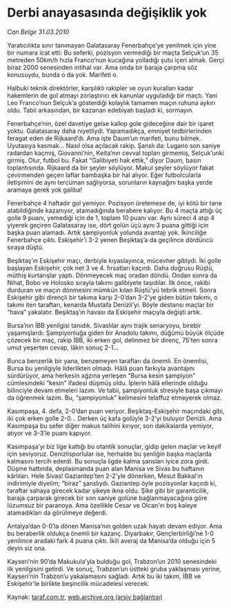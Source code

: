 # Derbi anayasasında değişiklik yok

*Can Belge 31.03.2010*

<div class="yazi"><p>Yaratıcılıkta sınır tanımayan Galatasaray Fenerbahçe’ye yenilmek için yine bir numara icat etti: Bu seferki, pozisyon vermediği bir maçta Selçuk’un 35 metreden 50km/h hızla Franco’nun kucağına yolladığı şutu içeri almak. Gerçi biraz 2000 senesinden intihal var. Ama onda bir baraja çarpma söz konusuydu, bunda o da yok. Marifeti o.</p>
<p>Halbuki teknik direktörler, karşılıklı rakipler ve oyun kuralları kadar hakemlerin de gol atmayı zorlaştırıcı ek kanunlar uyguladığı bir maçtı. Yani Leo Franco’nun Selçuk’a gösterdiği kolaylık tamamen maçın ruhuna aykırı oldu. Tabii arkasından, bir kazanan edebiyatı başladı ki, sormayın.</p>
<p>Fenerbahçe’nin, özel davetiye gelse kalkıp gole gideceğine dair bir işaret yoktu. Galatasaray daha niyetliydi. Yapamadıkça, emniyet tedbirlerinden feragat eden de Rijkaard’dı. Ama işte Daum’un marifeti, bunu bilmek. Uyutasıya kasmak... Nasıl olsa açılacak rakip. Şanslı da: Lugano son saniye radardan kaçmış, Giovanni’nin, Keita’nın cevval topları girmemiş, Selçuk’unki girmiş. Olur, futbol bu. Fakat “Galibiyeti hak ettik,” diyor Daum, basın toplantısında. Rijkaard da bir şeyler söylüyor. Makul şeyler söylüyor fakat çevirmenden geçen laflar bambaşka bir hal alıyor. Eğer futbolcularla iletişimini de aynı tercüman sağlıyorsa, sorunların kaynağını başka yerde aramaya gerek yok galiba!</p>
<p>Fenerbahçe 4 haftadır gol yemiyor. Pozisyon üretemese de, iyi kötü bir tane atabildiğinde kazanıyor, atamadığında berabere kalıyor. Bu 4 maçta attığı üç golle 9 puanı, yemediği için de 1, toplam 10 puanı var. Aynı süreci 4 atıp 4 yiyerek geçiren Galatasaray ise, dört golün üçü aynı 3 puana gittiği için başka puan alamadı. Artık şampiyonluk yolunda avantajı yok. İkinciliğe Fenerbahçe çıktı. Eskişehir’i 3-2 yenen Beşiktaş’a da geçilince dördüncü sıraya düştü.</p>
<p>Beşiktaş’ın Eskişehir maçı, derbiyle kıyaslayınca, mücevher gibiydi. İki golle başlayan Eskişehir, çok net 3 ve 4. fırsatları kaçırdı. Daha doğrusu Rüştü, müthiş kurtarışlar yaptı. Dönmeyecek maç oradan döndü. Ondan sonra da Nihat, Bobo ve Holosko sırayla takımı galibiyete taşıdılar. İlk önce, rakibi durduran ve maçın dönmesini mümkün kılan Rüştü’yü tebrik etmeli. Sonra Eskişehir gibi dirençli bir takıma karşı 2-0’dan 3-2’ye giden bütün takımı, o takımı iten taraftarı, kenarda Mustafa Denizli’yi. Böyle destansı maçlar bir “hava” yakalatır. Beşiktaş’ın havası da Eskişehir maçıyla değişti artık.</p>
<p>Bursa’nın İBB yenilgisi tanıdık. Sivaslılar aynı trajik senaryoyu, birebir yaşamışlardı: Şampiyonluğa giden bir Anadolu takımı, düğümü büyük ölçüde çözecek bir maç, rakip İBB, iki erken gol, delinmez bir direnç, 75’ten sonra umut yeşerten cevap, lâkin sonuç 2-1...</p>
<p>Bunca benzerlik bir yana, benzemeyen tarafları da önemli. En önemlisi, Bursa bu yenilgiyle liderlikten olmadı. Hâlâ puan farkıyla avantajını sürdürüyor, ama herkesin ağzına yerleşen “Bursa kesin şampiyon” cümlesindeki “kesin” ifadesi düşmüş oldu. İplerin hâlâ ellerinde olduğu bilinciyle devam etmeleri lazım. Ve tabii, şampiyonluk stresiyle başa çıkmayı da öğrenmek lazım. Bu, “şampiyonluk” kelimesini telaffuz etmeyerek olmaz.</p>
<p>Kasımpaşa, 4. defa, 2-0’dan puan veriyor. Beşiktaş-Eskişehir maçındaki gibi, iki çok erken golle 2-0... Derken üç kafa golüyle 3-2’yi buluyor Denizli. Ama Kasımpaşa bu sefer diğer makus talihini kırıyor, son dakikalarda yemiyor, atıyor ve 3-3’le puanı kapıyor.</p>
<p>Kasımpaşa’yı biz lige kattığı bu otantik sonuçlar, gidip gelen maçlar ve keyif için seviyoruz. Denizlisporlular ise, herhalde bu şenliğin başka maçlarda kalmasını tercih ederdi. Bu sonuçla ligde kalma şansları iyice zora girdi. Düşme hattında, deplasmanda puan alan Manisa ve Sivas bu haftanın kârlıları. Hele Sivas! Gaziantep’ten 2-2’yle dönerken, Mesut Bakkal’ın indirimiyle diyelim; “biraz” şanslıydı. Gaziantep öyle pozisyonlar kaçırdı ki, taraftar sahaya girecek kadar şikeye ikna oldu. Şike gibi bir garanticilik, baraja çarparak girecek bir son saniye golüne bağlanmayacağına göre lüzumsuz bir paranoya. Ama özellikle Cesar ve Olcan’ın boş kaleye atamadıkları da görülmeye değerdi.</p>
<p>Antalya’dan 0-0’la dönen Manisa’nın golden uzak hayatı devam ediyor. Ama bu beraberlik oldukça önemli bir kazanç. Diyarbakır, Gençlerbirliği’ne 1-0 yenilince aradaki fark 4 puana çıktı. İkili averaj da Manisa’da olduğu için 5 deyin siz ona.</p>
<p>Kayseri’nin 90’da Makukula’yla bulduğu gol, Trabzon’un 2010 senesindeki ilk yenilgisini getirdi. Ve sonuç, Trabzon’un üstteki gruba yaklaşması yerine, Kayseri’nin Trabzon’u yakalamasını sağladı. Artık bu iki takım, İBB ve Eskişehir’le birlikte beşincilik mücadelesi verecek.</p></div>

Kaynak: [taraf.com.tr](http://www.taraf.com.tr:80/makale/10700.htm), [web.archive.org (arşiv bağlantısı)](http://web.archive.org/web/20100404015215/http://www.taraf.com.tr:80/makale/10700.htm)
